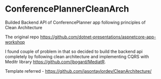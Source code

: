 # ConferencePlannerCleanArch
Builded Backend API of ConferencePlanner app following principles of Clean Architecture 

The original repo https://github.com/dotnet-presentations/aspnetcore-app-workshop

I found couple of problem in that so decided to build the backend api completely by following clean architecture and implementing CQRS with Meditr library https://github.com/jbogard/MediatR. 

Template referred - https://github.com/jasontaylordev/CleanArchitecture/
